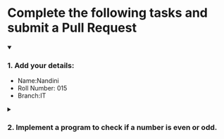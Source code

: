# Complete the following tasks and submit a Pull Request
<details open>
<summary><h3>1. Add your details: </h3></summary>
<ul>
  <li> Name:Nandini </li>
  <li> Roll Number: 015</li>
  <li> Branch:IT </li>
</ul>
</details>
<details>
<summary><h3> 2. Implement a program to check if a number is even or odd. </h3></summary>
<ul>
  <li> Create a new file in the repository and add your code. </li>
  <li> Use any programming language of your choice. </li>
</ul>
</details>
